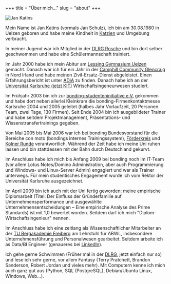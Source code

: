 +++
title = "Über mich..."
slug = "about"
+++


![Jan Katins](/images/jan.jpg#floatright)

Mein Name ist Jan Katins (vormals Jan Schulz), ich bin am 30.08.1980 in
Uelzen geboren und habe meine Kindheit in
[Katzien](https://www.katzien.de/katzien/) und Umgebung verbracht. 

In meiner Jugend war ich Mitglied in der [DLRG
Rosche](http://www.rosche.dlrg.de/) und bin dort selber geschwommen und
habe eine Schülermannschaft trainiert.

Im Jahr 2000 habe ich mein Abitur am [Lessing Gymnasium
Uelzen](http://www.leg-uelzen.de) gemacht. Danach war ich für ein Jahr in der [Camphill Community
Glencraig](http://www.glencraig.org.uk/) in Nord Irland und habe meinen
Zivil-Ersatz-Dienst abgeleistet. Einen Erfahrungsbericht ist unter
[ADiA](https://www.katzien.de/adia/) zu finden. Danach habe ich an
der [Universität Karlsruhe (jetzt KIT)](http://www.uni-karlsruhe.de)
Wirtschaftsingeneurwesen studiert.

Im Frühjahr 2003 bin ich zur [bonding-studenteninitiative
e.V.](http://www.bonding.de) gekommen und habe dort neben allerlei
Kleinkram die bonding-Firmenkontaktmesse Karlsruhe 2004 und 2005
geleitet (halbes Jahr Vorlaufzeit, 20 Personen Team, zwei Tage, 130
Firmen). Seit Ende 2004 bin ich ausgebildeter Trainer und habe seitdem
Projektmanagement, Präsentations- und Wissenstransfertrainings gegeben.

Von Mai 2005 bis Mai 2006 war ich bei bonding Bundesvorstand für die
Bereiche con moto (bondings internes
Trainingssystem),
[Förderkreis](https://bonding.de/foerderkreis/)
und [Kölner Runde](https://bonding.de/ueberuns/partner/studenteninitiativen/)
verantwortlich. Während der Zeit habe ich meine Uni ruhen lassen und
bin stattdessen mit der Bahn durch Deutschland gekurvt.

Im Anschluss habe ich mich bis Anfang 2009 bei bonding noch im IT-Team
(vor allem Lotus Notes/Domino Administration, aber auch Programmierung
und Windows- und Linux-Server Admin) engagiert und war als Trainer
unterwegs. Für mein studentisches
Engagement wurde ich vom Rektor der Universität Karlsruhe
ausgezeichnet.

Im April 2009 bin ich auch mit der Uni fertig geworden: meine empirische
Diplomarbeit (Titel: Der Einfluss der Gründerfamilie auf
Unternehmensperformance und ausgewählte Unternehmensentscheidungen –
Eine empirische Analyse des Prime Standards) ist mit 1,0 bewertet
worden. Seitdem darf ich mich "Diplom-Wirtschaftsingenieur" nennen.

Im Anschluss habe ich eine zeitlang als Wissenschaftlicher Mitarbeiter
an der [TU Bergakademie Freiberg](http://www.tu-freiberg.de/) am Lehrstuhl für
ABWL, insbesondere Unternehmensführung und Personalwesen gearbeitet.
Seitdem arbeite ich as Data/BI Engineer (genaueres bei
[LinkedIn](https://www.linkedin.com/in/jankatins/)).

Ich gehe gerne Schwimmen (Früher mal in der [DLRG](http://www.dlrg.de),
jetzt einfach nur so) und lese ich sehr gerne, vor allem Fantasy
(Terry Pratchett, Brandon Sanderson, Robert Jordan und vieles mehr).
Mit Computern kenne ich mich auch ganz gut aus
(Python, SQL (PostgreSQL), Debian/Ubuntu Linux,
Windows, Web…).
